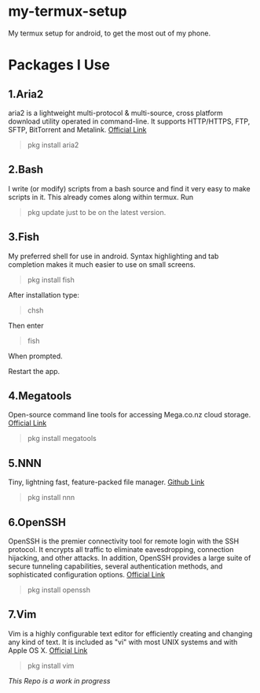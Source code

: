 # my-termux-setup
My termux setup for android, to get the most out of my phone.

# Packages I Use

## 1.Aria2
aria2 is a lightweight multi-protocol & multi-source, cross platform download utility operated in command-line. 
It supports HTTP/HTTPS, FTP, SFTP, BitTorrent and Metalink. [Official Link](https://aria2.github.io/)

>pkg install aria2

## 2.Bash
I write (or modify) scripts from a bash source and find it very easy to make scripts in it. This already comes along within termux.
Run 
>pkg update 
just to be on the latest version.

## 3.Fish
My preferred shell for use in android. Syntax highlighting and tab completion makes it much easier
to use on small screens.

>pkg install fish

After installation type:

>chsh

Then enter 

>fish

When prompted.

Restart the app.

## 4.Megatools
Open-source command line tools for accessing Mega.co.nz cloud storage. [Official Link](https://megatools.megous.com/)

>pkg install megatools

## 5.NNN
Tiny, lightning fast, feature-packed file manager. [Github Link](https://github.com/jarun/nnn)

>pkg install nnn

## 6.OpenSSH
OpenSSH is the premier connectivity tool for remote login with the SSH protocol. It encrypts all
traffic to eliminate eavesdropping, connection hijacking, and other attacks. In addition, OpenSSH
provides a large suite of secure tunneling capabilities, several authentication methods, and
sophisticated configuration options. [Official Link](https://www.openssh.com/)

>pkg install openssh

## 7.Vim
Vim is a highly configurable text editor for efficiently creating and changing any kind of text. It
is included as "vi" with most UNIX systems and with Apple OS X. [Official
Link](https://www.vim.org/)

>pkg install vim

*This Repo is a work in progress*

